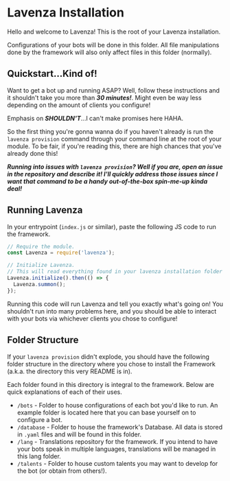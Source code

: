 # Lavenza Installation
Hello and welcome to Lavenza! This is the root of your Lavenza installation.

Configurations of your bots will be done in this folder. All file manipulations done by the framework will also only affect files in this folder (normally).

## Quickstart...Kind of!
Want to get a bot up and running ASAP? Well, follow these instructions and it shouldn't take you more than ***30 minutes!***. Might even be way less depending on the amount of clients you configure!

Emphasis on ***SHOULDN'T***...I can't make promises here HAHA.

So the first thing you're gonna wanna do if you haven't already is run the `lavenza provision` command through your command line at the root of your module. 
To be fair, if you're reading this, there are high chances that you've already done this!

***Running into issues with `lavenza provision`? Well if you are, open an issue in the repository and describe it! I'll quickly address those issues since I want that command to be a handy out-of-the-box spin-me-up kinda deal!***

## Running Lavenza
In your entrypoint (`index.js` or similar), paste the following JS code to run the framework.

```javascript
// Require the module.
const Lavenza = require('lavenza');

// Initialize Lavenza.
// This will read everything found in your lavenza installation folder and do what's necessary to run your bots.
Lavenza.initialize().then(() => {
  Lavenza.summon();
});
```

Running this code will run Lavenza and tell you exactly what's going on! You shouldn't run into many problems here, and you should be able to interact with your bots via whichever clients you chose to configure!

## Folder Structure
If your `lavenza provision` didn't explode, you should have the following folder structure in the directory where you chose to install the Framework (a.k.a. the directory this very README is in).

Each folder found in this directory is integral to the framework. Below are quick explanations of each of their uses.

- `/bots` - Folder to house configurations of each bot you'd like to run. An example folder is located here that you can base yourself on to configure a bot.
- `/database` - Folder to house the framework's Database. All data is stored in `.yaml` files and will be found in this folder.
- `/lang` - Translations repository for the framework. If you intend to have your bots speak in multiple languages, translations will be managed in this lang folder.
- `/talents` - Folder to house custom talents you may want to develop for the bot (or obtain from others!).
